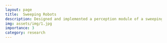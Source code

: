 ```yaml
---
layout: page
title:  Sweeping Robots 
description: Designed and implemented a perception module of a sweeping robot 
img: assets/img/1.jpg
importance: 3
category: research
---
```

